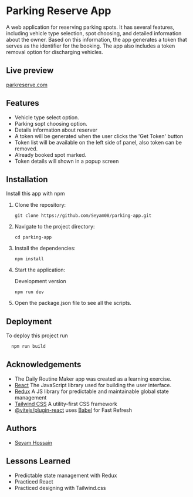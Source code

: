 # Parking Reserve App

A web application for reserving parking spots. It has several features, including vehicle type selection, spot choosing, and detailed information about the owner. Based on this information, the app generates a token that serves as the identifier for the booking. The app also includes a token removal option for discharging vehicles.

## Live preview

[parkreserve.com](https://parkreserve.netlify.app/)

## Features

- Vehicle type select option.
- Parking sopt choosing option.
- Details information about reserver
- A token will be generated when the user clicks the 'Get Token' button
- Token list will be available on the left side of panel, also token can be removed.
- Already booked spot marked.
- Token details will shown in a popup screen

## Installation

Install this app with npm

1. Clone the repository:

   ```
   git clone https://github.com/Seyam08/parking-app.git
   ```

2. Navigate to the project directory:

   ```
   cd parking-app
   ```

3. Install the dependencies:

   ```
   npm install
   ```

4. Start the application:

   Development version

   ```
   npm run dev
   ```

5. Open the package.json file to see all the scripts.

## Deployment

To deploy this project run

```bash
  npm run build
```

## Acknowledgements

- The Daily Routine Maker app was created as a learning exercise.
- [React](https://react.dev/) The JavaScript library used for building the user interface.
- [Redux](https://redux.js.org/) A JS library for predictable and maintainable global state management
- [Tailwind CSS](https://tailwindcss.com/) A utility-first CSS framework
- [@vitejs/plugin-react](https://github.com/vitejs/vite-plugin-react/blob/main/packages/plugin-react/README.md) uses [Babel](https://babeljs.io/) for Fast Refresh

## Authors

- [Seyam Hossain](https://www.github.com/Seyam08)

## Lessons Learned

- Predictable state management with Redux
- Practiced React
- Practiced designing with Tailwind.css
